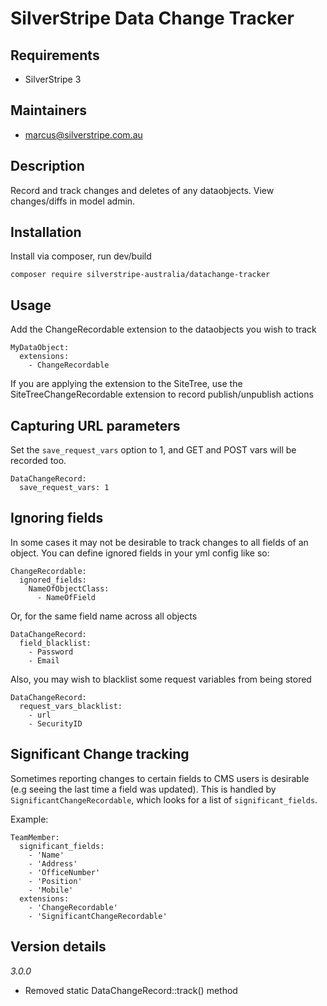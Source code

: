 # SilverStripe Data Change Tracker

## Requirements

* SilverStripe 3

## Maintainers

* marcus@silverstripe.com.au

## Description

Record and track changes and deletes of any dataobjects. View changes/diffs in model admin.

## Installation

Install via composer, run dev/build
	
	composer require silverstripe-australia/datachange-tracker

## Usage

Add the ChangeRecordable extension to the dataobjects you wish to track

```
MyDataObject:
  extensions:
    - ChangeRecordable
```

If you are applying the extension to the SiteTree, use the SiteTreeChangeRecordable extension to record publish/unpublish actions


## Capturing URL parameters

Set the `save_request_vars` option to 1, and GET and POST vars will be recorded too. 

```
DataChangeRecord:
  save_request_vars: 1

```


## Ignoring fields

In some cases it may not be desirable to track changes to all fields of an object. You can define ignored fields in your yml config like so:

```
ChangeRecordable:
  ignored_fields:
    NameOfObjectClass:
      - NameOfField
```

Or, for the same field name across all objects

```
DataChangeRecord:
  field_blacklist:
    - Password
    - Email

```

Also, you may wish to blacklist some request variables from being stored 

```
DataChangeRecord:
  request_vars_blacklist:
    - url
    - SecurityID

```

## Significant Change tracking

Sometimes reporting changes to certain fields to CMS users is desirable (e.g seeing the last time a field was updated).
This is handled by `SignificantChangeRecordable`, which looks for a list of `significant_fields`.

Example:

```
TeamMember:
  significant_fields:
    - 'Name'
    - 'Address'
    - 'OfficeNumber'
    - 'Position'
    - 'Mobile'
  extensions:
    - 'ChangeRecordable'
    - 'SignificantChangeRecordable'
```

## Version details

*3.0.0*

* Removed static DataChangeRecord::track() method

